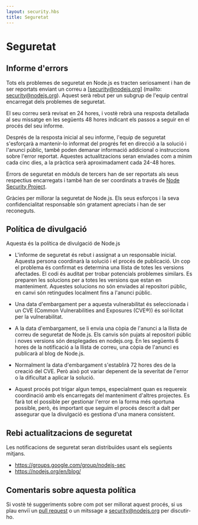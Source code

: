 ```yaml
---
layout: security.hbs
title: Seguretat
---
```


# Seguretat

## Informe d'errors

Tots els problemes de seguretat en Node.js es tracten seriosament i han de ser reportats enviant un correu a [security@nodejs.org]
(mailto: security@nodejs.org).
Aquest serà rebut per un subgrup de l'equip central encarregat dels problemes de seguretat.

El seu correu serà revisat en 24 hores, i vostè rebrà una resposta detallada al seu missatge en les següents 48 hores indicant els passos a seguir en el procés del seu informe.

Després de la resposta inicial al seu informe, l'equip de seguretat s'esforçarà a mantenir-lo informat del progrés fet en
direcció a la solució i l'anunci públic, també poden demanar informació addicional o instruccions sobre l'error reportat.
Aquestes actualitzacions seran enviades com a mínim cada cinc dies, a la pràctica serà aproximadament cada 24-48 hores.

Errors de seguretat en mòduls de tercers han de ser reportats als seus respectius encarregats i també han de ser coordinats
a través de [Node Security Project](https://nodesecurity.io).

Gràcies per millorar la seguretat de Node.js. Els seus esforços i la seva confidencialitat responsable són gratament apreciats
i han de ser reconeguts.

## Política de divulgació

Aquesta és la política de divulgació de Node.js

- L'informe de seguretat és rebut i assignat a un responsable inicial. Aquesta persona coordinarà la solució i el procés
de publicació. Un cop el problema és confirmat es determina una llista de totes les versions afectades. El codi és auditat
per trobar potencials problemes similars. Es preparen les solucions per a totes les versions que estan en manteniment.
Aquestes solucions no són enviades al repositori públic, en canvi són retingudes localment fins a l'anunci públic.

- Una data d'embargament per a aquesta vulnerabilitat és seleccionada i un CVE (Common Vulnerabilities and  Exposures (CVE®))
és sol·licitat per la vulnerabilitat.

- A la data d'embargament, se li envia una còpia de l'anunci a la llista de correu de seguretat de Node.js. Els canvis són pujats al repositori públic i noves versions són desplegades en nodejs.org. En les següents 6 hores de la notificació a la llista de correu, una còpia de l'anunci es publicarà al blog de Node.js.

- Normalment la data d'embargament s'establirà 72 hores des de la creació del CVE. Però això pot variar depenent de
la severitat de l'error o la dificultat a aplicar la solució.

- Aquest procés pot trigar algun temps, especialment quan es requereix coordinació amb els encarregats del manteniment d'altres projectes. 
Es farà tot el possible per gestionar l'error en la forma més oportuna possible, però, és important que seguim el procés descrit a dalt per assegurar que la divulgació es gestiona d'una manera consistent.

## Rebi actualitzacions de seguretat

Les notificacions de seguretat seran distribuïdes usant els següents mitjans.

- <https://groups.google.com/group/nodejs-sec>
- <https://nodejs.org/en/blog/>

## Comentaris sobre aquesta política

Si vostè té suggeriments sobre com pot ser millorat aquest procés, si us plau enviï un [pull request](https://github.com/nodejs/nodejs.org)
o un mitssage a [security@nodejs.org](mailto:security@nodejs.org) per discutir-ho.
